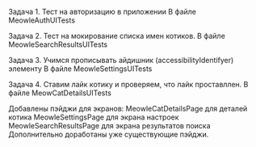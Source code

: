 Задача 1. Тест на авторизацию в приложении
В файле MeowleAuthUITests 

Задача 2. Тест на мокирование списка имен котиков.
В файле MeowleSearchResultsUITests

Задача 3. Учимся прописывать айдишник (accessibilityIdentifyer) элементу
В файле MeowleSettingsUITests

Задача 4. Ставим лайк котику и проверяем, что лайк проставллен.
В файле MeowCatDetailsUITests

Добавлены пэйджи для экранов:
MeowleCatDetailsPage для деталей котика
MeowleSettingsPage для экрана настроек
MeowleSearchResultsPage для экрана результатов поиска
Дополнительно доработаны уже существующие пэйджи.
